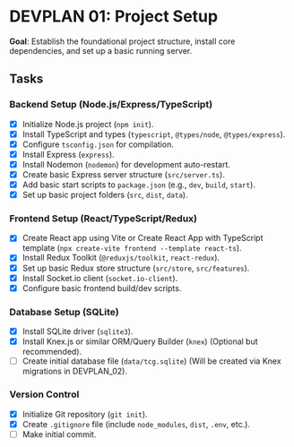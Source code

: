# DEVPLAN 01: Project Setup

**Goal**: Establish the foundational project structure, install core dependencies, and set up a basic running server.

## Tasks

### Backend Setup (Node.js/Express/TypeScript)
- [X] Initialize Node.js project (`npm init`).
- [X] Install TypeScript and types (`typescript`, `@types/node`, `@types/express`).
- [X] Configure `tsconfig.json` for compilation.
- [X] Install Express (`express`).
- [X] Install Nodemon (`nodemon`) for development auto-restart.
- [X] Create basic Express server structure (`src/server.ts`).
- [X] Add basic start scripts to `package.json` (e.g., `dev`, `build`, `start`).
- [X] Set up basic project folders (`src`, `dist`, `data`).

### Frontend Setup (React/TypeScript/Redux)
- [X] Create React app using Vite or Create React App with TypeScript template (`npx create-vite frontend --template react-ts`).
- [X] Install Redux Toolkit (`@reduxjs/toolkit`, `react-redux`).
- [X] Set up basic Redux store structure (`src/store`, `src/features`).
- [X] Install Socket.io client (`socket.io-client`).
- [X] Configure basic frontend build/dev scripts.

### Database Setup (SQLite)
- [X] Install SQLite driver (`sqlite3`).
- [X] Install Knex.js or similar ORM/Query Builder (`knex`) (Optional but recommended).
- [ ] Create initial database file (`data/tcg.sqlite`) (Will be created via Knex migrations in DEVPLAN_02).

### Version Control
- [X] Initialize Git repository (`git init`).
- [X] Create `.gitignore` file (include `node_modules`, `dist`, `.env`, etc.).
- [ ] Make initial commit.
